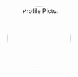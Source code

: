 <div id="header" align="center">
  <img src="https://cdn.discordapp.com/avatars/526842917738774540/a_4cd793ca0e68451d4a6b90be5d89d301.gif?size=1024" alt="Profile Picture" style="border-radius: 50%; width: 150px; height: 150px;">
</div>
